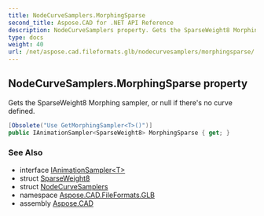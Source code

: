```yaml
---
title: NodeCurveSamplers.MorphingSparse
second_title: Aspose.CAD for .NET API Reference
description: NodeCurveSamplers property. Gets the SparseWeight8 Morphing sampler or null if theres no curve defined
type: docs
weight: 40
url: /net/aspose.cad.fileformats.glb/nodecurvesamplers/morphingsparse/
---
```

## NodeCurveSamplers.MorphingSparse property

Gets the SparseWeight8 Morphing sampler, or null if there's no curve defined.

```csharp
[Obsolete("Use GetMorphingSampler<T>()")]
public IAnimationSampler<SparseWeight8> MorphingSparse { get; }
```

### See Also

* interface [IAnimationSampler&lt;T&gt;](../../ianimationsampler-1/)
* struct [SparseWeight8](../../../aspose.cad.fileformats.glb.transforms/sparseweight8/)
* struct [NodeCurveSamplers](../)
* namespace [Aspose.CAD.FileFormats.GLB](../../../aspose.cad.fileformats.glb/)
* assembly [Aspose.CAD](../../../)


